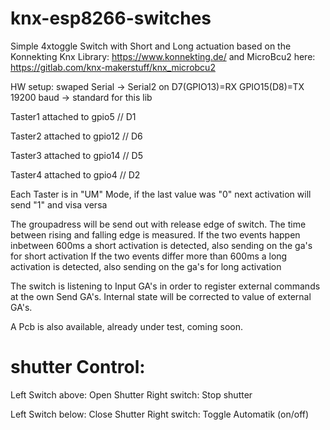 # knx-esp8266-switches
Simple 4xtoggle Switch with Short and Long actuation 
based on the Konnekting Knx Library:
https://www.konnekting.de/
and MicroBcu2 here: https://gitlab.com/knx-makerstuff/knx_microbcu2

HW setup:  swaped Serial -> Serial2  on D7(GPIO13)=RX   GPIO15(D8)=TX 19200 baud -> standard for this lib

Taster1 attached to gpio5    // D1

Taster2 attached to gpio12   // D6

Taster3 attached to gpio14   // D5

Taster4 attached to gpio4    // D2

Each Taster is in "UM" Mode, if the last value was "0" next activation will send "1" and visa versa

The groupadress will be send out with release edge of switch.
The time between rising and falling edge is measured.
If the two events happen inbetween 600ms a short activation is detected, also sending on the ga's for short activation
If the two events differ more than 600ms a long activation is detected, also sending on the ga's for long activation

The switch is listening to Input GA's in order to register external commands at the own Send GA's.
Internal state will be corrected to value of external GA's.

A Pcb is also available, already under test, coming soon.

# shutter Control:
Left Switch above: Open Shutter     Right switch: Stop shutter

Left Switch below: Close Shutter    Right switch: Toggle Automatik (on/off)
